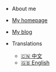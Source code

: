 - About me
 - [My homepage](https://me.liaronce.win)
 - [My blog](https://www.liaronce.win)

- Translations
  - [:cn: 中文](/zh-cn/)
  - [:uk: English](/)